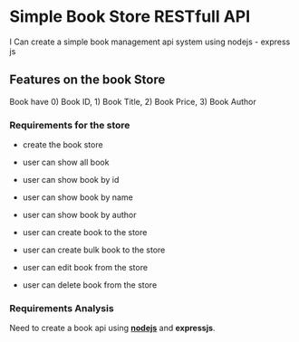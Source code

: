 # Simple Book Store RESTfull API

I Can create a simple book management api system using nodejs - express js 

## Features on the book Store

Book have 0) Book ID, 1) Book Title, 2) Book Price, 3) Book Author


### Requirements for the store

- create the book store
- user can show all book
- user can show book by id
- user can show book by name
- user can show book by author

- user can create book to the store
- user can create bulk book to the store
- user can edit book from the store
- user can delete book from the store


### Requirements Analysis

Need to create a book api using [**nodejs**](https://nodejs.org/en/) and **expressjs**.



